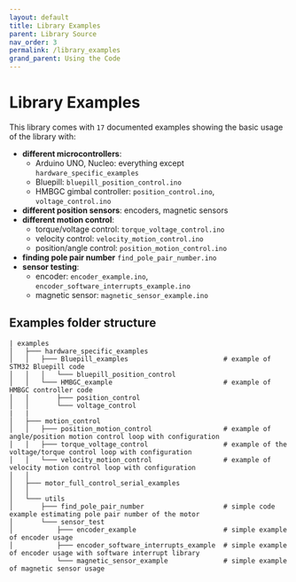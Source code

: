 ```yaml
---
layout: default
title: Library Examples
parent: Library Source
nav_order: 3
permalink: /library_examples
grand_parent: Using the Code
---
```



# Library Examples

This library comes with `17` documented examples showing the basic usage of the library with:
- **different microcontrollers**: 
    - Arduino UNO, Nucleo: everything except `hardware_specific_examples`
    - Bluepill: `bluepill_position_control.ino`
    - HMBGC gimbal controller: `position_control.ino`, `voltage_control.ino`
- **different position sensors**: encoders, magnetic sensors 
- **different motion control**: <br>
  - torque/voltage control: `torque_voltage_control.ino`
  - velocity control:  `velocity_motion_control.ino`
  - position/angle control: `position_motion_control.ino`
- **finding pole pair number** `find_pole_pair_number.ino`
- **sensor testing**:
  - encoder: `encoder_example.ino`, `encoder_software_interrupts_example.ino`
  - magnetic sensor: `magnetic_sensor_example.ino`

## Examples folder structure
```shell
| examples
│   ├─── hardware_specific_examples
│   │   ├─── Bluepill_examples                        # example of STM32 Bluepill code
│   │   │   └─── bluepill_position_control
│   │   └─── HMBGC_example                            # example of HMBGC controller code
│   │       ├─── position_control
│   │       └─── voltage_control
|   |
│   ├─── motion_control
│   │   ├─── position_motion_control                  # example of angle/position motion control loop with configuration
│   │   ├─── torque_voltage_control                   # example of the voltage/torque control loop with configuration
│   │   └─── velocity_motion_control                  # example of velocity motion control loop with configuration
│   │
│   ├─── motor_full_control_serial_examples
│   │
│   └─── utils
│       ├─── find_pole_pair_number                    # simple code example estimating pole pair number of the motor
│       └─── sensor_test
│           ├─── encoder_example                      # simple example of encoder usage
│           ├─── encoder_software_interrupts_example  # simple example of encoder usage with software interrupt library
            └─── magnetic_sensor_example              # simple example of magnetic sensor usage
```
